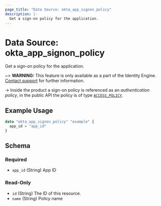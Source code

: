 ```yaml
---
page_title: "Data Source: okta_app_signon_policy"
description: |-
  Get a sign-on policy for the application.
---
```


# Data Source: okta_app_signon_policy

Get a sign-on policy for the application.

~> **WARNING:** This feature is only available as a part of the 
Identity Engine. [Contact support](mailto:dev-inquiries@okta.com) 
for further information.

-> Inside the product a sign-on policy is referenced as an _authentication
policy_, in the public API the policy is of type
[`ACCESS_POLICY`](https://developer.okta.com/docs/reference/api/policy/#policy-object).

## Example Usage

```terraform
data "okta_app_signon_policy" "example" {
  app_id = "app_id"
}
```

<!-- schema generated by tfplugindocs -->
## Schema

### Required

- `app_id` (String) App ID

### Read-Only

- `id` (String) The ID of this resource.
- `name` (String) Policy name


